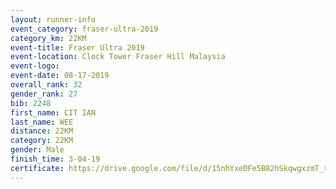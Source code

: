 ```yaml
---
layout: runner-info 
event_category: fraser-ultra-2019 
category_km: 22KM 
event-title: Fraser Ultra 2019 
event-location: Clock Tower Fraser Hill Malaysia 
event-logo: 
event-date: 08-17-2019 
overall_rank: 32
gender_rank: 27
bib: 2248
first_name: CIT IAN
last_name: WEE
distance: 22KM
category: 22KM
gender: Male
finish_time: 3-04-19
certificate: https://drive.google.com/file/d/15nhYxeDFe5B82hSkqwgxzmT_riS1ajHF/view?usp=sharing
---
```

